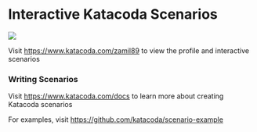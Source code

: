 # Interactive Katacoda Scenarios

[![](http://shields.katacoda.com/katacoda/zamil89/count.svg)](https://www.katacoda.com/zamil89 "Get your profile on Katacoda.com")

Visit https://www.katacoda.com/zamil89 to view the profile and interactive scenarios

### Writing Scenarios
Visit https://www.katacoda.com/docs to learn more about creating Katacoda scenarios

For examples, visit https://github.com/katacoda/scenario-example
